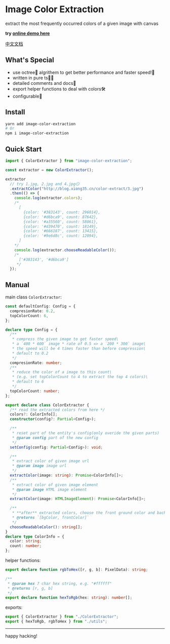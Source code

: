 # Image Color Extraction

extract the most frequently occurred colors of a given image with canvas

**try [online demo here](http://www.xiong35.cn/color-extraction)**

[中文文档](./README.md)

## What's Special

- use octree🎄 algrithem to get better performance and faster speed!🚀
- written in pure ts🤸‍♂️
- detailed comments and docs📜
- export helper functions to deal with colors🛠
- configurable🔧

## Install

```bash
yarn add image-color-extraction
# Or
npm i image-color-extraction
```

## Quick Start

```js
import { ColorExtractor } from "image-color-extraction";

const extractor = new ColorExtractor();

extractor
  // try 1.jpg, 2.jpg and 4.jpg😏
  .extractColor("http://blog.xiong35.cn/color-extract/3.jpg")
  .then(() => {
    console.log(extractor.colors);
    /* 
      [
        {color: '#383143', count: 296014},
        {color: '#d6bca9', count: 87642},
        {color: '#a35560', count: 58061},
        {color: '#d39470', count: 18149},
        {color: '#666187', count: 13415},
        {color: '#9e6d8c', count: 12094},
      ]
    */
    console.log(extractor.chooseReadableColor());
    /* 
      ['#383143', '#d6bca9']
     */
  });
```

## Manual

main class `ColorExtractor`:

```ts
const defaultConfig: Config = {
  compresionRate: 0.2,
  topColorCount: 6,
};

declare type Config = {
  /**
   * compress the given image to get faster speed\
   * a `400 * 600` image * rate of 0.5 => a `200 * 300` image\
   * the speed will be 4 times faster than before compression\
   * default to 0.2
   */
  compresionRate: number;
  /**
   * reduce the color of a image to this count\
   * (e.g. set topColorCount to 4 to extract the top 4 colors)\
   * default to 6
   */
  topColorCount: number;
};

export declare class ColorExtractor {
  /** read the extracted colors from here */
  colors?: ColorInfo[];
  constructor(config?: Partial<Config>);

  /**
   * reset part of the entity's config(only overide the given parts)
   * @param config part of the new config
   */
  setConfig(config: Partial<Config>): void;

  /**
   * extract color of given image url
   * @param image image url
   */
  extractColor(image: string): Promise<ColorInfo[]>;
  /**
   * extract color of given image element
   * @param image HTML image element
   */
  extractColor(image: HTMLImageElement): Promise<ColorInfo[]>;

  /**
   * **after** extracted colors, choose the front ground color and background color within them
   * @returns `[bgColor, frontColor]`
   */
  chooseReadableColor(): string[];
}
declare type ColorInfo = {
  color: string;
  count: number;
};
```

helper functions:

```ts
export declare function rgbToHex([r, g, b]: PixelData): string;

/**
 * @param hex 7 char hex string, e.g. "#ffffff"
 * @returns [r, g, b]
 */
export declare function hexToRgb(hex: string): number[];
```

exports:

```ts
export { ColorExtractor } from "./ColorExtractor";
export { hexToRgb, rgbToHex } from "./utils";
```

---

happy hacking!
